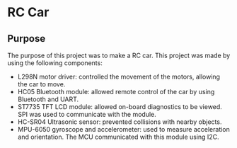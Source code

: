 # RC Car

## Purpose
The purpose of this project was to make a RC car. This project was made by using the following components:
* L298N motor driver: controlled the movement of the motors, allowing the car to move.
* HC05 Bluetooth module: allowed remote control of the car by using Bluetooth and UART.
* ST7735 TFT LCD module: allowed on-board diagnostics to be viewed. SPI was used to communicate with the module.
* HC-SR04 Ultrasonic sensor: prevented collisions with nearby objects.
* MPU-6050 gyroscope and accelerometer: used to measure acceleration and orientation. The MCU communicated with this module using I2C.

